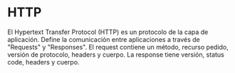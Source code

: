 # HTTP

El Hypertext Transfer Protocol (HTTP) es un protocolo de la capa de aplicación. Define la comunicación entre aplicaciones a través de "Requests" y "Responses". El request contiene un método, recurso pedido, versión de protocolo, headers y cuerpo. La response tiene versión, status code, headers y cuerpo.
